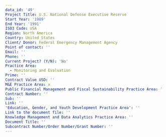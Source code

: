 ```yaml
---
data_id: '49'
Project Title: U.S. National Defense Executive Reserve
Start Year: '1989'
End Year: '1991'
ISO3 Code: USA
Region: North America
Country: United States
Client/ Donor: Federal Emergency Management Agency
Point of contact: ''
Email: ''
Phone: ''
Current Project? (Y/N): 'No'
Practice Area:
  - Monitoring and Evaluation
Prime: ''
Contract Value USD: ''
M&E Practice Area: x
Public Financial Management and Fiscal Sustainability Practice Area: ''
Contract Number: ''
Sub: ''
Link: ''
'Education, Gender, and Youth Development Practice Area': ''
Link to the document file: ''
Knowledge Management and Data Analytics Practice Area: ''
Document Title: ''
Subcontract Number/Order Number/Grant Number: ''
---
```

